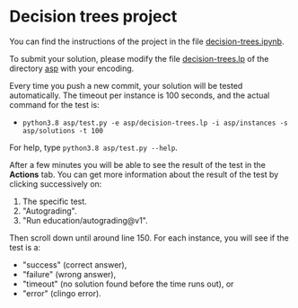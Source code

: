 # Decision trees project

You can find the instructions of the project in the file [decision-trees.ipynb](decision-trees.ipynb).

To submit your solution, please modify the file [decision-trees.lp](asp/decision-trees.lp) of the directory [asp](asp) with your encoding.

Every time you push a new commit, your solution will be tested automatically. 
The timeout per instance is 100 seconds, and the actual command for the test is:
* `python3.8 asp/test.py -e asp/decision-trees.lp -i asp/instances -s asp/solutions -t 100`

For help, type `python3.8 asp/test.py --help`.

After a few minutes you will be able to see the result of the test in the **Actions** tab.
You can get more information about the result of the test by clicking successively on:
1. The specific test.
2. "Autograding".
3. "Run education/autograding@v1".

Then scroll down until around line 150.
For each instance, you will see if the test is a:
* "success" (correct answer),
* "failure" (wrong answer),
* "timeout" (no solution found before the time runs out), or
* "error" (clingo error).
